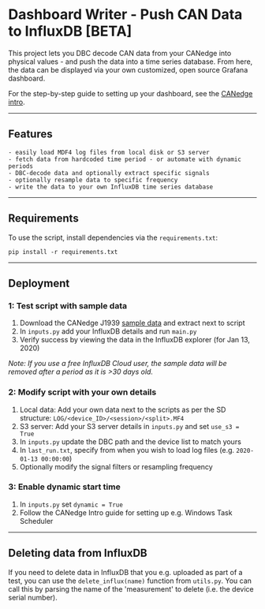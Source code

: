 # Dashboard Writer - Push CAN Data to InfluxDB [BETA]

This project lets you DBC decode CAN data from your CANedge into physical values - and push the data into a time series database. From here, the data can be displayed via your own customized, open source Grafana dashboard.

For the step-by-step guide to setting up your dashboard, see the [CANedge intro](https://canlogger.csselectronics.com/canedge-getting-started/log-file-tools/browser-dashboards).

---

## Features
```
- easily load MDF4 log files from local disk or S3 server
- fetch data from hardcoded time period - or automate with dynamic periods
- DBC-decode data and optionally extract specific signals
- optionally resample data to specific frequency
- write the data to your own InfluxDB time series database
```
---

## Requirements
To use the script, install dependencies via the `requirements.txt`:

``pip install -r requirements.txt``

---
## Deployment

### 1: Test script with sample data 

1. Download the CANedge J1939 [sample data](https://canlogger.csselectronics.com/canedge-getting-started/log-file-tools/) and extract next to script
2. In `inputs.py` add your InfluxDB details and run `main.py`
3. Verify success by viewing the data in the InfluxDB explorer (for Jan 13, 2020)

*Note: If you use a free InfluxDB Cloud user, the sample data will be removed after a period as it is >30 days old.*

### 2: Modify script with your own details 
1. Local data: Add your own data next to the scripts as per the SD structure:
   `LOG/<device_ID>/<session>/<split>.MF4`
2. S3 server: Add your S3 server details in `inputs.py` and set `use_s3 = True`
3. In `inputs.py` update the DBC path and the device list to match yours
4. In `last_run.txt`, specify from when you wish to load log files (e.g. `2020-01-13 00:00:00`)
5. Optionally modify the signal filters or resampling frequency


### 3: Enable dynamic start time
1. In `inputs.py` set `dynamic = True` 
2. Follow the CANedge Intro guide for setting up e.g. Windows Task Scheduler

---
## Deleting data from InfluxDB 
If you need to delete data in InfluxDB that you e.g. uploaded as part of a test, you can use the `delete_influx(name)` function from `utils.py`. You can call this by parsing the name of the 'measurement' to delete (i.e. the device serial number).
